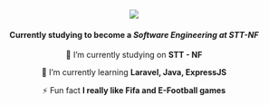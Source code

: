 <h1 align="center">
    <img src="https://readme-typing-svg.herokuapp.com/?font=Righteous&size=35&center=true&vCenter=true&width=500&height=70&duration=6000&lines=Hi+There!+👋;+I'm+Muhammad+Fadhillah!;" />
</h1>

<h4 align="center">Currently studying to become a <i>Software Engineering at STT-NF</i></h4>

<div align="center">
 
 🔭 I’m currently studying on **STT - NF**
 
 🌱 I’m currently learning **Laravel, Java, ExpressJS**

⚡ Fun fact **I really like Fifa and E-Football games**

 </div> 
